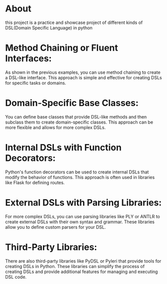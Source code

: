 # About
this project is a practice and showcase project of different kinds of DSL(Domain Specific Language) in python

# Method Chaining or Fluent Interfaces: 
As shown in the previous examples, you can use method chaining to create a DSL-like interface. This approach is simple and effective for creating DSLs for specific tasks or domains.

# Domain-Specific Base Classes: 
You can define base classes that provide DSL-like methods and then subclass them to create domain-specific classes. This approach can be more flexible and allows for more complex DSLs.

# Internal DSLs with Function Decorators:
Python's function decorators can be used to create internal DSLs that modify the behavior of functions. This approach is often used in libraries like Flask for defining routes.

# External DSLs with Parsing Libraries:
For more complex DSLs, you can use parsing libraries like PLY or ANTLR to create external DSLs with their own syntax and grammar. These libraries allow you to define custom parsers for your DSL.

# Third-Party Libraries:
There are also third-party libraries like PyDSL or Pyleri that provide tools for creating DSLs in Python. These libraries can simplify the process of creating DSLs and provide additional features for managing and executing DSL code.